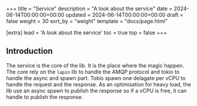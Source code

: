 +++
title = "Service"
description = "A look about the service"
date = 2024-06-14T00:00:00+00:00
updated = 2024-06-14T00:00:00+00:00
draft = false
weight = 30
sort_by = "weight"
template = "docs/page.html"

[extra]
lead = 'A look about the service'
toc = true
top = false
+++

## Introduction

The service is the core of the lib. It is the place where the magic happen. The
core rely on the `lapin` lib to handle the AMQP protocol and tokio to handle the
async and spawn part.
Tokio spawn one delagate per vCPU to handle the request and the response. As an
optimisation for heavy load, the lib use an async spawn to publish the response
so if a vCPU is free, it can handle to publish the response.